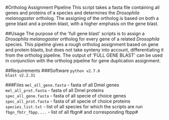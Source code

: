 #Ortholog Assignment Pipeline
This script takes a fasta file containing all genes and proteins of a species and determines the *Drosophila melanogaster* ortholog.  The assigning of the ortholog is based on both a gene blast and a protein blast, with a higher emphasis on the gene blast.

##Usage
The purpose of the 'full gene blast' scripts is to assign a *Drosophila melanogaster* ortholog for every gene of a related *Drosophila* species.  This pipeline gives a rough ortholog assignment based on gene and protein blasts, but does not take synteny into account, differentiating it from the ortholog pipeline.  The output of 'FULL GENE BLAST' can be used in conjunction with the ortholog pipeline for gene duplication assignment.

##Requirements
###Software
`python v2.7.6`  
`blast v2.2.31`

###Files
`mel_all_gene.fasta` - fasta of all Dmel genes  
`mel_all_prot.fasta` - fasta of all Dmel proteins  
`spec_all_gene.fasta` - fasta of all specie of choice genes  
`spec_all_prot.fasta` - fasta of all specie of choice proteins  
`species_list.txt` - list of all species for which the scripts are run  
`fbgn_fbtr_fbpp....` - list of all fbgn# and corresponding fbpp#  

